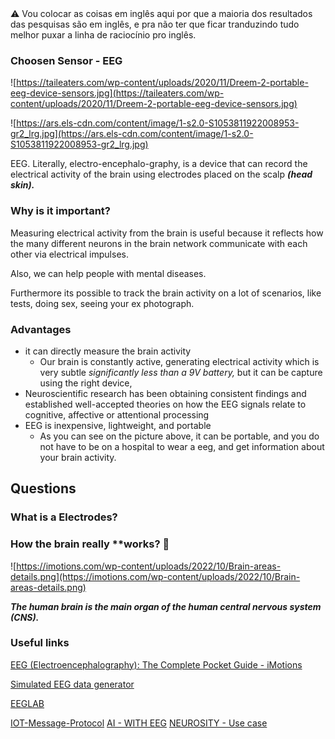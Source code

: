 <aside>
⚠️ Vou colocar as coisas em inglês aqui por que a maioria dos resultados das pesquisas são em inglês, e pra não ter que ficar tranduzindo tudo melhor puxar a linha de raciocínio pro inglês.

</aside>

### Choosen Sensor - EEG

![https://taileaters.com/wp-content/uploads/2020/11/Dreem-2-portable-eeg-device-sensors.jpg](https://taileaters.com/wp-content/uploads/2020/11/Dreem-2-portable-eeg-device-sensors.jpg)

![https://ars.els-cdn.com/content/image/1-s2.0-S1053811922008953-gr2_lrg.jpg](https://ars.els-cdn.com/content/image/1-s2.0-S1053811922008953-gr2_lrg.jpg)

EEG. Literally, electro-encephalo-graphy, is a device that can record the electrical activity of the brain using electrodes placed on the scalp **_(head skin)._**

### Why is it important?

Measuring electrical activity from the brain is useful because it reflects how the many different neurons in the brain network communicate with each other via electrical impulses.

Also, we can help people with mental diseases.

Furthermore its possible to track the brain activity on a lot of scenarios, like tests, doing sex, seeing your ex photograph.

### Advantages

- it can directly measure the brain activity
  - Our brain is constantly active, generating electrical activity which is very subtle _significantly less than a 9V battery,_ but it can be capture using the right device,
- Neuroscientific research has been obtaining consistent findings and established well-accepted theories on how the EEG signals relate to cognitive, affective or attentional processing
- EEG is inexpensive, lightweight, and portable
  - As you can see on the picture above, it can be portable, and you do not have to be on a hospital to wear a eeg, and get information about your brain activity.

## Questions

### What is a Electrodes?

### How the brain really \*\*works? 🧠

![https://imotions.com/wp-content/uploads/2022/10/Brain-areas-details.png](https://imotions.com/wp-content/uploads/2022/10/Brain-areas-details.png)

**_The human brain is the main organ of the human central nervous system (CNS)._**

### Useful links

[EEG (Electroencephalography): The Complete Pocket Guide - iMotions](https://imotions.com/blog/learning/best-practice/eeg/)

[Simulated EEG data generator](https://data.mrc.ox.ac.uk/data-set/simulated-eeg-data-generator)

[EEGLAB](https://sccn.ucsd.edu/eeglab/index.php)

[IOT-Message-Protocol](https://learn.microsoft.com/en-us/azure/iot-operations/manage-mqtt-connectivity/overview-iot-mq)
[AI - WITH EEG](https://journals.sagepub.com/doi/full/10.26599/BSA.2020.9050017#con)
[NEUROSITY - Use case](https://neurosity.co/)

